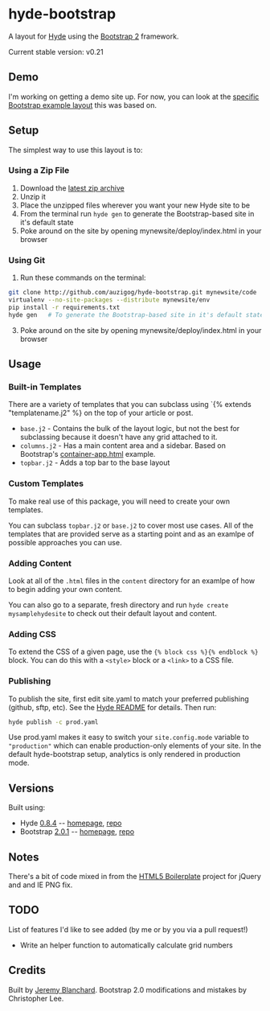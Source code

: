 # hyde-bootstrap

A layout for [Hyde][hyde] using the [Bootstrap 2][bootstrap] framework.

Current stable version: v0.21

## Demo
I'm working on getting a demo site up. For now, you can look at the [specific Bootstrap example layout][bootstrap_template] this was based on.


## Setup
The simplest way to use this layout is to:

### Using a Zip File
  1. Download the [latest zip archive](https://github.com/auzigog/hyde-bootstrap/zipball/master)
  2. Unzip it
  3. Place the unzipped files wherever you want your new Hyde site to be
  4. From the terminal run `hyde gen` to generate the Bootstrap-based site in it's default state
  5. Poke around on the site by opening mynewsite/deploy/index.html in your browser
 
### Using Git
  1. Run these commands on the terminal:

  ```bash
  git clone http://github.com/auzigog/hyde-bootstrap.git mynewsite/code
  virtualenv --no-site-packages --distribute mynewsite/env
  pip install -r requirements.txt
  hyde gen   # To generate the Bootstrap-based site in it's default state
  ```
  3. Poke around on the site by opening mynewsite/deploy/index.html in your browser


## Usage
### Built-in Templates

There are a variety of templates that you can subclass using `{% extends "templatename.j2" %} on the top of your article
or post.

  * `base.j2` - Contains the bulk of the layout logic, but not the best for subclassing because it doesn't have any grid attached to it.
  * `columns.j2` - Has a main content area and a sidebar. Based on Bootstrap's [container-app.html][bootstrap_template] example.
  * `topbar.j2` - Adds a top bar to the base layout

### Custom Templates
To make real use of this package, you will need to create your own templates.

You can subclass `topbar.j2` or `base.j2` to cover most use cases. All of the templates that are provided serve as a
starting point and as an examlpe of possible approaches you can use.

### Adding Content
Look at all of the `.html` files in the `content` directory for an examlpe of how to begin adding your own content.

You can also go to a separate, fresh directory and run `hyde create mysamplehydesite` to check out their default layout
and content.

### Adding CSS
To extend the CSS of a given page, use the `{% block css %}{% endblock %}` block. You can do this with a `<style>` block
or a `<link>` to a CSS file.

### Publishing
To publish the site, first edit site.yaml to match your preferred publishing (github, sftp, etc). See the
[Hyde README](https://github.com/hyde/hyde/blob/master/README.rst) for details. Then run:

```bash
hyde publish -c prod.yaml
```

Use prod.yaml makes it easy to switch your `site.config.mode` variable to `"production"` which can enable production-only
elements of your site. In the default hyde-bootstrap setup, analytics is only rendered in production mode.

## Versions
Built using:

  * Hyde [0.8.4](http://github.com/hyde/hyde/tree/42d30a6ff979c444fbec5bf04e56863d7d63fef9) -- [homepage][hyde], [repo](http://github.com/hyde/hyde)
  * Bootstrap [2.0.1](http://github.com/twitter/bootstrap/tree/3d58b4622671bc51c22c857641db3b988e73632a) -- [homepage][bootstrap], [repo](http://github.com/twitter/bootstrap/)


## Notes
There's a bit of code mixed in from the [HTML5 Boilerplate](http://html5boilerplate.com/) project for jQuery and and IE PNG fix.


## TODO
List of features I'd like to see added (by me or by you via a pull request!)

  * Write an helper function to automatically calculate grid numbers


## Credits
Built by [Jeremy Blanchard](http://blanchardjeremy.com).
Bootstrap 2.0 modifications and mistakes by Christopher Lee.

[hyde]: http://hyde.github.com/
[bootstrap]: http://twitter.github.com/bootstrap/
[bootstrap_template]: http://twitter.github.com/bootstrap/examples/container-app.html
